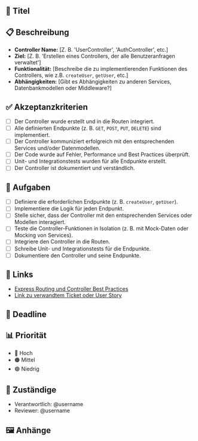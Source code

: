 ## 📝 Titel
<!-- Beispiel: "Erstelle einen Controller für die Benutzer-API" -->

## 📋 Beschreibung
<!-- Detaillierte Beschreibung des zu erstellenden Controllers -->
- **Controller Name:** [Z. B. 'UserController', 'AuthController', etc.]
- **Ziel:** [Z. B. 'Erstellen eines Controllers, der alle Benutzeranfragen verwaltet']
- **Funktionalität:** [Beschreibe die zu implementierenden Funktionen des Controllers, wie z.B. `createUser`, `getUser`, etc.]
- **Abhängigkeiten:** [Gibt es Abhängigkeiten zu anderen Services, Datenbankmodellen oder Middleware?]

## ✅ Akzeptanzkriterien
<!-- Liste von Bedingungen, die erfüllt sein müssen, damit das Ticket als abgeschlossen gilt -->
- [ ] Der Controller wurde erstellt und in die Routen integriert.
- [ ] Alle definierten Endpunkte (z. B. `GET`, `POST`, `PUT`, `DELETE`) sind implementiert.
- [ ] Der Controller kommuniziert erfolgreich mit den entsprechenden Services und/oder Datenmodellen.
- [ ] Der Code wurde auf Fehler, Performance und Best Practices überprüft.
- [ ] Unit- und Integrationstests wurden für alle Endpunkte erstellt.
- [ ] Der Controller ist dokumentiert und verständlich.

## 🔧 Aufgaben
<!-- Liste der zu erledigenden Schritte -->
- [ ] Definiere die erforderlichen Endpunkte (z. B. `createUser`, `getUser`).
- [ ] Implementiere die Logik für jeden Endpunkt.
- [ ] Stelle sicher, dass der Controller mit den entsprechenden Services oder Modellen interagiert.
- [ ] Teste die Controller-Funktionen in Isolation (z. B. mit Mock-Daten oder Mocking von Services).
- [ ] Integriere den Controller in die Routen.
- [ ] Schreibe Unit- und Integrationstests für die Endpunkte.
- [ ] Dokumentiere den Controller und seine Endpunkte.

## 🔗 Links
<!-- Verweise auf Dokumentationen, verwandte Tickets oder Codebeispiele -->
- [Express Routing und Controller Best Practices](https://expressjs.com/en/guide/routing.html)
- [Link zu verwandtem Ticket oder User Story](#)

## 📅 Deadline
<!-- Optional: Fälligkeitsdatum -->

## 📊 Priorität
<!-- Wähle eine der Optionen: -->
- 🔴 Hoch
- 🟠 Mittel
- 🟢 Niedrig

## 👥 Zuständige
<!-- Wer ist für das Ticket verantwortlich? -->
- Verantwortlich: @username
- Reviewer: @username

## 🖼️ Anhänge
<!-- Screenshots, Diagramme oder andere visuelle Ressourcen -->
